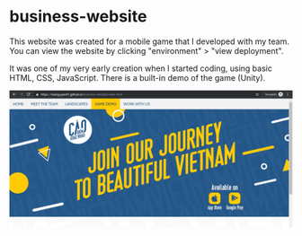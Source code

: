 # business-website
This website was created for a mobile game that I developed with my team. You can view the website by clicking "environment" > "view deployment".

It was one of my very early creation when I started coding, using basic HTML, CSS, JavaScript. There is a built-in demo of the game (Unity).

![Home page](images/screenshot.jpg)
